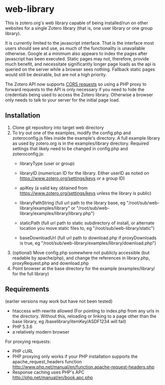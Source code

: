 web-library
===========

This is zotero.org's web library capable of being installed/run on other websites for a single Zotero library (that is, one user library or one group library).

It is currently limited to the javascript interface. That is the interface most users should see and use, as much of the functionality is unavailable otherwise. Google at a minimum also appears to index the pages after javascript has been executed. Static pages may not, therefore, provide much benefit, and necessitate significantly longer page loads as the api is queried on the server while a browser sees nothing. Fallback static pages would still be desirable, but are not a high priority.

The Zotero API now supports [CORS requests](http://enable-cors.org/) so using a PHP proxy to forward requests to the API is only necessary if you need to hide the credentials being used to access the Zotero library. Otherwise a browser only needs to talk to your server for the initial page load.


Installation
------------

1. Clone git repository into target web directory
2. To try out one of the examples, modify the config.php and zoteroconfig.js files inside the example's directory.
   A full example library as used by zotero.org is in the examples/library directory.
   Required settings that likely need to be changed in config.php and zoteroconfig.js:
   * libraryType (user or group)
   * libraryID (numerican ID for the library. Either userID as noted on https://www.zotero.org/settings/keys or a group ID)
   * apiKey (a valid key obtained from https://www.zotero.org/settings/keys unless the library is public)
   
   * libraryPathString (full url path to the library base, eg "/root/sub/web-library/examples/library" or "/root/sub/web-library/examples/library/library.php")
   * staticPath (full url path to static subdirectory of install, or alternate location you move static files to, eg "/root/sub/web-library/static")
   * baseDownloadUrl (full url path to download.php if proxyDownloads is true, eg "/root/sub/web-library/examples/library/download.php")
3. (optional) Move config.php somewhere not publicly accessible (but readable by apache/php), and change the references in library.php, proxyRequest.php and download.php
4. Point browser at the base directory for the example (examples/library/ for the full library)

Requirements
------------
(earlier versions may work but have not been tested)

* htaccess with rewrite allowed (For pointing to index.php from any urls in the directory. Without this, reloading or linking to a page other than the base library, eg /baselibrary/itemKey/ASDF1234 will fail)
* PHP 5.3.6
* a relatively modern browser

For proxying requests:
* PHP cURL
* PHP proxying only works if your PHP installation supports the apache_request_headers function http://www.php.net/manual/en/function.apache-request-headers.php
* Response caching uses PHP's APC http://php.net/manual/en/book.apc.php
